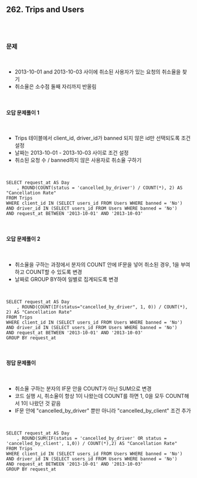 ## **262. Trips and Users**

<br>
<br>

### **문제**

<br>

- 2013-10-01 and 2013-10-03 사이에 취소된 사용자가 있는 요청의 취소율을 찾기
- 취소율은 소수점 둘째 자리까지 반올림

<br>

#### **오답 문제풀이 1**

<br>

- Trips 테이블에서 client_id, driver_id가 banned 되지 않은 id만 선택되도록 조건 설정
- 날짜는 2013-10-01 - 2013-10-03 사이로 조건 설정
- 취소된 요청 수 / banned하지 않은 사용자로 취소율 구하기

<br>

    SELECT request_at AS Day
        , ROUND(COUNT(status = 'cancelled_by_driver') / COUNT(*), 2) AS "Cancellation Rate"
    FROM Trips
    WHERE client_id IN (SELECT users_id FROM Users WHERE banned = 'No')
    AND driver_id IN (SELECT users_id FROM Users WHERE banned = 'No')
    AND request_at BETWEEN '2013-10-01' AND '2013-10-03'

<br>

#### **오답 문제풀이 2**

<br>

- 취소율을 구하는 과정에서 분자의 COUNT 안에 IF문을 넣어 취소된 경우, 1을 부여하고 COUNT할 수 있도록 변경
- 날짜로 GROUP BY하여 일별로 집계되도록 변경

<br>

    SELECT request_at AS Day
        , ROUND(COUNT(IF(status="cancelled_by_driver", 1, 0)) / COUNT(*), 2) AS "Cancellation Rate"
    FROM Trips
    WHERE client_id IN (SELECT users_id FROM Users WHERE banned = 'No')
    AND driver_id IN (SELECT users_id FROM Users WHERE banned = 'No')
    AND request_at BETWEEN '2013-10-01' AND '2013-10-03'
    GROUP BY request_at

<br>

#### **정답 문제풀이**

<br>

- 취소율 구하는 분자의 IF문 안을 COUNT가 아닌 SUM으로 변경
- 코드 실행 시, 취소율이 항상 1이 나왔는데 COUNT를 하면 1, 0을 모두 COUNT해서 1이 나왔던 것 같음
- IF문 안에 "cancelled_by_driver" 뿐만 아니라 "cancelled_by_client" 조건 추가

<br>

    SELECT request_at AS Day
        , ROUND(SUM(IF(status = 'cancelled_by_driver' OR status = 'cancelled_by_client', 1,0)) / COUNT(*),2) AS "Cancellation Rate"
    FROM Trips
    WHERE client_id IN (SELECT users_id FROM Users WHERE banned = 'No')
    AND driver_id IN (SELECT users_id FROM Users WHERE banned = 'No')
    AND request_at BETWEEN '2013-10-01' AND '2013-10-03'
    GROUP BY request_at